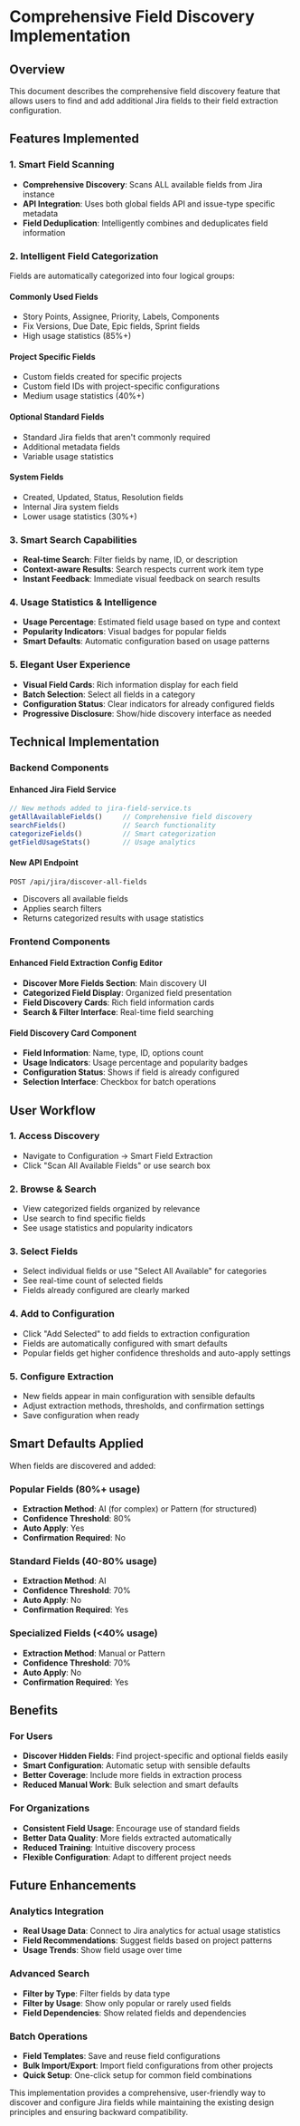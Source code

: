 # Comprehensive Field Discovery Implementation

## Overview
This document describes the comprehensive field discovery feature that allows users to find and add additional Jira fields to their field extraction configuration.

## Features Implemented

### 1. **Smart Field Scanning**
- **Comprehensive Discovery**: Scans ALL available fields from Jira instance
- **API Integration**: Uses both global fields API and issue-type specific metadata
- **Field Deduplication**: Intelligently combines and deduplicates field information

### 2. **Intelligent Field Categorization**
Fields are automatically categorized into four logical groups:

#### Commonly Used Fields
- Story Points, Assignee, Priority, Labels, Components
- Fix Versions, Due Date, Epic fields, Sprint fields
- High usage statistics (85%+)

#### Project Specific Fields  
- Custom fields created for specific projects
- Custom field IDs with project-specific configurations
- Medium usage statistics (40%+)

#### Optional Standard Fields
- Standard Jira fields that aren't commonly required
- Additional metadata fields
- Variable usage statistics

#### System Fields
- Created, Updated, Status, Resolution fields
- Internal Jira system fields
- Lower usage statistics (30%+)

### 3. **Smart Search Capabilities**
- **Real-time Search**: Filter fields by name, ID, or description
- **Context-aware Results**: Search respects current work item type
- **Instant Feedback**: Immediate visual feedback on search results

### 4. **Usage Statistics & Intelligence**
- **Usage Percentage**: Estimated field usage based on type and context
- **Popularity Indicators**: Visual badges for popular fields
- **Smart Defaults**: Automatic configuration based on usage patterns

### 5. **Elegant User Experience**
- **Visual Field Cards**: Rich information display for each field
- **Batch Selection**: Select all fields in a category
- **Configuration Status**: Clear indicators for already configured fields
- **Progressive Disclosure**: Show/hide discovery interface as needed

## Technical Implementation

### Backend Components

#### Enhanced Jira Field Service
```typescript
// New methods added to jira-field-service.ts
getAllAvailableFields()     // Comprehensive field discovery
searchFields()              // Search functionality
categorizeFields()          // Smart categorization
getFieldUsageStats()        // Usage analytics
```

#### New API Endpoint
```
POST /api/jira/discover-all-fields
```
- Discovers all available fields
- Applies search filters
- Returns categorized results with usage statistics

### Frontend Components

#### Enhanced Field Extraction Config Editor
- **Discover More Fields Section**: Main discovery UI
- **Categorized Field Display**: Organized field presentation
- **Field Discovery Cards**: Rich field information cards
- **Search & Filter Interface**: Real-time field searching

#### Field Discovery Card Component
- **Field Information**: Name, type, ID, options count
- **Usage Indicators**: Usage percentage and popularity badges
- **Configuration Status**: Shows if field is already configured
- **Selection Interface**: Checkbox for batch operations

## User Workflow

### 1. **Access Discovery**
- Navigate to Configuration → Smart Field Extraction
- Click "Scan All Available Fields" or use search box

### 2. **Browse & Search**
- View categorized fields organized by relevance
- Use search to find specific fields
- See usage statistics and popularity indicators

### 3. **Select Fields**
- Select individual fields or use "Select All Available" for categories
- See real-time count of selected fields
- Fields already configured are clearly marked

### 4. **Add to Configuration**
- Click "Add Selected" to add fields to extraction configuration
- Fields are automatically configured with smart defaults
- Popular fields get higher confidence thresholds and auto-apply settings

### 5. **Configure Extraction**
- New fields appear in main configuration with sensible defaults
- Adjust extraction methods, thresholds, and confirmation settings
- Save configuration when ready

## Smart Defaults Applied

When fields are discovered and added:

### Popular Fields (80%+ usage)
- **Extraction Method**: AI (for complex) or Pattern (for structured)
- **Confidence Threshold**: 80%
- **Auto Apply**: Yes
- **Confirmation Required**: No

### Standard Fields (40-80% usage)
- **Extraction Method**: AI
- **Confidence Threshold**: 70%
- **Auto Apply**: No
- **Confirmation Required**: Yes

### Specialized Fields (<40% usage)
- **Extraction Method**: Manual or Pattern
- **Confidence Threshold**: 70%
- **Auto Apply**: No
- **Confirmation Required**: Yes

## Benefits

### For Users
- **Discover Hidden Fields**: Find project-specific and optional fields easily
- **Smart Configuration**: Automatic setup with sensible defaults
- **Better Coverage**: Include more fields in extraction process
- **Reduced Manual Work**: Bulk selection and smart defaults

### For Organizations
- **Consistent Field Usage**: Encourage use of standard fields
- **Better Data Quality**: More fields extracted automatically
- **Reduced Training**: Intuitive discovery process
- **Flexible Configuration**: Adapt to different project needs

## Future Enhancements

### Analytics Integration
- **Real Usage Data**: Connect to Jira analytics for actual usage statistics
- **Field Recommendations**: Suggest fields based on project patterns
- **Usage Trends**: Show field usage over time

### Advanced Search
- **Filter by Type**: Filter fields by data type
- **Filter by Usage**: Show only popular or rarely used fields
- **Field Dependencies**: Show related fields and dependencies

### Batch Operations
- **Field Templates**: Save and reuse field configurations
- **Bulk Import/Export**: Import field configurations from other projects
- **Quick Setup**: One-click setup for common field combinations

This implementation provides a comprehensive, user-friendly way to discover and configure Jira fields while maintaining the existing design principles and ensuring backward compatibility. 